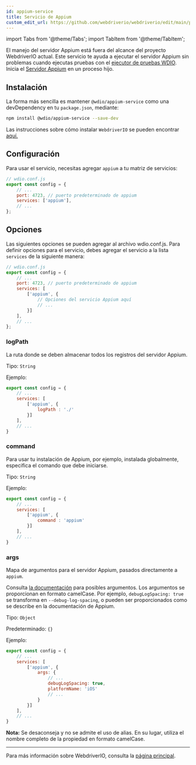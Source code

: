 ```yaml
---
id: appium-service
title: Servicio de Appium
custom_edit_url: https://github.com/webdriverio/webdriverio/edit/main/packages/wdio-appium-service/README.md
---
```


import Tabs from '@theme/Tabs';
import TabItem from '@theme/TabItem';

El manejo del servidor Appium está fuera del alcance del proyecto WebdriverIO actual. Este servicio te ayuda a ejecutar el servidor Appium sin problemas cuando ejecutas pruebas con el [ejecutor de pruebas WDIO](https://webdriver.io/docs/clioptions). Inicia el [Servidor Appium](https://appium.github.io/appium.io/docs/en/about-appium/getting-started/index.html#starting-appium) en un proceso hijo.

## Instalación

La forma más sencilla es mantener `@wdio/appium-service` como una devDependency en tu `package.json`, mediante:

```sh
npm install @wdio/appium-service --save-dev
```

Las instrucciones sobre cómo instalar `WebdriverIO` se pueden encontrar [aquí.](https://webdriver.io/docs/gettingstarted)

## Configuración

Para usar el servicio, necesitas agregar `appium` a tu matriz de servicios:

```js
// wdio.conf.js
export const config = {
    // ...
    port: 4723, // puerto predeterminado de appium
    services: ['appium'],
    // ...
};
```

## Opciones

Las siguientes opciones se pueden agregar al archivo wdio.conf.js. Para definir opciones para el servicio, debes agregar el servicio a la lista `services` de la siguiente manera:

```js
// wdio.conf.js
export const config = {
    // ...
    port: 4723, // puerto predeterminado de appium
    services: [
        ['appium', {
            // Opciones del servicio Appium aquí
            // ...
        }]
    ],
    // ...
};
```

### logPath
La ruta donde se deben almacenar todos los registros del servidor Appium.

Tipo: `String`

Ejemplo:
```js
export const config = {
    // ...
    services: [
        ['appium', {
            logPath : './'
        }]
    ],
    // ...
}
```

### command
Para usar tu instalación de Appium, por ejemplo, instalada globalmente, especifica el comando que debe iniciarse.

Tipo: `String`

Ejemplo:
```js
export const config = {
    // ...
    services: [
        ['appium', {
            command : 'appium'
        }]
    ],
    // ...
}
```

### args
Mapa de argumentos para el servidor Appium, pasados directamente a `appium`.

Consulta [la documentación](https://github.com/appium/appium/blob/master/packages/appium/docs/en/cli/args.md) para posibles argumentos.
Los argumentos se proporcionan en formato camelCase. Por ejemplo, `debugLogSpacing: true` se transforma en `--debug-log-spacing`, o pueden ser proporcionados como se describe en la documentación de Appium.

Tipo: `Object`

Predeterminado: `{}`

Ejemplo:
```js
export const config = {
    // ...
    services: [
        ['appium', {
            args: {
                // ...
                debugLogSpacing: true,
                platformName: 'iOS'
                // ...
            }
        }]
    ],
    // ...
}
```
**Nota:** Se desaconseja y no se admite el uso de alias. En su lugar, utiliza el nombre completo de la propiedad en formato camelCase.

----

Para más información sobre WebdriverIO, consulta la [página principal](https://webdriver.io).